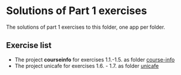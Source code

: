# Solutions of Part 1 exercises

The solutions of part 1 exercises to this folder, one app per folder.

## Exercise list

- The project **courseinfo** for exercises 1.1.-1.5. as folder [course-info](./course-info/)
- The project unicafe for exercises 1.6. - 1.7. as folder [unicafe](./unicafe/)
